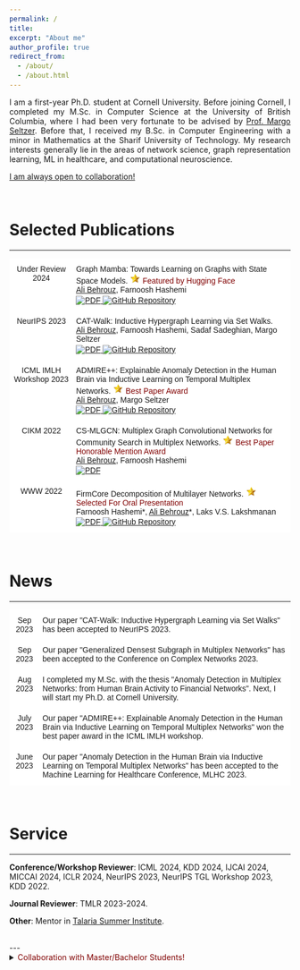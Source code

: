 ```yaml
---
permalink: /
title: 
excerpt: "About me"
author_profile: true
redirect_from: 
  - /about/
  - /about.html
---
```


<p align="justify">
I am a first-year Ph.D. student at Cornell University. Before joining Cornell, I completed my M.Sc. in Computer Science at the University of British Columbia, where I had been very fortunate to be advised by <a href="https://www.seltzer.com/margo/">Prof. Margo Seltzer</a>. Before that, I received my B.Sc. in Computer Engineering with a minor in Mathematics at the Sharif University of Technology. My research interests generally lie in the areas of network science, graph representation learning, ML in healthcare, and computational neuroscience. 
</p>
  
<u>I am always open to collaboration!</u>

<br>
  
  
# Selected Publications

---
<style type="text/css">
  .tg  {border-collapse:collapse;border-spacing:0;}
  .tg td{border-color:black;border-style:solid;border-width:1px;font-family:Arial, sans-serif;font-size:14px; overflow:hidden;padding:10px 5px;word-break:normal;}
  .tg th{border-color:black;border-style:solid;border-width:1px;font-family:Arial, sans-serif;font-size:14px; font-weight:normal;overflow:hidden;padding:10px 5px;word-break:normal;}
  .tg .tg-oe15{background-color:#ffffff;border-color:#ffffff;text-align:left;vertical-align:top}
  .tg .tg-wk8r{background-color:#ffffff;border-color:#ffffff;text-align:center;vertical-align:top}
</style>

<table class="tg">
  <thead>
    <tr>
      <th class="tg-wk8r">Under Review 2024</th>
      <th class="tg-oe15">Graph Mamba: Towards Learning on Graphs with State Space Models. <img src="star.png" alt="PDF" style="width: auto; height: 18px;"/> <span style="color:#800000;">Featured by Hugging Face</span>  <br><u>Ali Behrouz</u>, Farnoosh Hashemi 
        <span style="display: block; margin-bottom: -13px;"></span> <br> 
        <a href="https://arxiv.org/pdf/2402.08678.pdf">
          <img src="https://img.shields.io/badge/PDF-80000f" alt="PDF" style="width: auto; height: 20px;"/>
        </a>
        <a href="https://github.com/GraphMamba/GMN">
          <img src="https://img.shields.io/badge/GitHub-004f80" alt="GitHub Repository" style="width: auto; height: 20px;"/>
        </a>
      </th>
    </tr>
  </thead>
  <tbody>
    <tr>
      <th class="tg-wk8r">NeurIPS 2023</th>
      <th class="tg-oe15">CAT-Walk: Inductive Hypergraph Learning via Set Walks.  <br><u>Ali Behrouz</u>, Farnoosh Hashemi, Sadaf Sadeghian, Margo Seltzer 
        <span style="display: block; margin-bottom: -13px;"></span> <br> 
        <a href="https://arxiv.org/pdf/2306.11147.pdf">
          <img src="https://img.shields.io/badge/PDF-80000f" alt="PDF" style="width: auto; height: 20px;"/>
        </a>
        <a href="https://github.com/ubc-systopia/CATWalk">
          <img src="https://img.shields.io/badge/GitHub-004f80" alt="GitHub Repository" style="width: auto; height: 20px;"/>
        </a>
      </th>
    </tr>
    <tr>
      <td class="tg-wk8r">ICML IMLH Workshop 2023</td>
      <td class="tg-oe15">ADMIRE++: Explainable Anomaly Detection in the Human Brain via Inductive Learning on Temporal Multiplex Networks. <img src="star.png" alt="PDF" style="width: auto; height: 18px;"/> <span style="color:#800000;">Best Paper Award</span> <br><u>Ali Behrouz</u>, Margo Seltzer <span style="display: block; margin-bottom: -14px;"></span>
        <br> 
        <a href="https://openreview.net/pdf?id=t4H8acYudJ">
          <img src="https://img.shields.io/badge/PDF-80000f" alt="PDF" style="width: auto; height: 20px;"/>
        </a>
        <a href="https://github.com/ubc-systopia/ADMIRE">
          <img src="https://img.shields.io/badge/GitHub-004f80" alt="GitHub Repository" style="width: auto; height: 20px;"/>
        </a>
      </td>
    </tr>
    <tr>
      <td class="tg-wk8r">CIKM 2022</td>
      <td class="tg-oe15">CS-MLGCN: Multiplex Graph Convolutional Networks for Community Search in Multiplex Networks. <img src="star.png" alt="PDF" style="width: auto; height: 18px;"/> <span style="color:#800000;">Best Paper Honorable Mention Award</span> <br><u>Ali Behrouz</u>, Farnoosh Hashemi <span style="display: block; margin-bottom: -14px;"></span>
        <br> 
        <a href="https://arxiv.org/pdf/2210.08811.pdf">
          <img src="https://img.shields.io/badge/PDF-80000f" alt="PDF" style="width: auto; height: 20px;"/>
        </a>
      </td>
    </tr>
    <tr>
      <td class="tg-wk8r">WWW 2022</td>
      <td class="tg-oe15">FirmCore Decomposition of Multilayer Networks. <img src="star.png" alt="PDF" style="width: auto; height: 18px;"/> <span style="color:#800000;">Selected For Oral Presentation</span> <br> Farnoosh Hashemi*, <u>Ali Behrouz</u>*, Laks V.S. Lakshmanan  <span style="display: block; margin-bottom: -14px;"></span>
        <br> 
        <a href="https://arxiv.org/pdf/2208.11200.pdf">
          <img src="https://img.shields.io/badge/PDF-80000f" alt="PDF" style="width: auto; height: 20px;"/>
        </a>
        <a href="https://github.com/joint-em/FirmCore">
          <img src="https://img.shields.io/badge/GitHub-004f80" alt="GitHub Repository" style="width: auto; height: 20px;"/>
        </a> 
      </td>
    </tr>
  </tbody>
</table>




<br>
  


# News
---

<table class="tg">
<thead>
  <tr>
    <th class="tg-wk8r">Sep 2023</th>
    <th class="tg-oe15">Our paper "CAT-Walk: Inductive Hypergraph Learning via Set Walks" has been accepted to NeurIPS 2023.</th>
  </tr>
  <tr>
    <th class="tg-wk8r">Sep 2023</th>
    <th class="tg-oe15">Our paper "Generalized Densest Subgraph in Multiplex Networks" has been accepted to the Conference on Complex Networks 2023.</th>
  </tr>
  <tr>
    <th class="tg-wk8r">Aug 2023</th>
    <th class="tg-oe15">I completed my M.Sc. with the thesis "Anomaly Detection in Multiplex Networks: from Human Brain Activity to Financial Networks". Next, I will start my Ph.D. at Cornell University. </th>
  </tr>
  <tr>
    <th class="tg-wk8r">July 2023</th>
    <th class="tg-oe15">Our paper "ADMIRE++: Explainable Anomaly Detection in the Human Brain via Inductive Learning on Temporal Multiplex Networks" won the best paper award in the ICML IMLH workshop.</th>
  </tr>
  <tr>
    <th class="tg-wk8r">June 2023</th>
    <th class="tg-oe15">Our paper "Anomaly Detection in the Human Brain via Inductive Learning on Temporal Multiplex Networks" has been accepted to the Machine Learning for Healthcare Conference, MLHC 2023.</th>
  </tr>
</thead>
<tbody>
  <!-- Add all other rows here using <td> within <tbody> -->
</tbody>
</table>






  
<br>
  

# Service
---
**Conference/Workshop Reviewer**: ICML 2024, KDD 2024, IJCAI 2024, MICCAI 2024, ICLR 2024, NeurIPS 2023, NeurIPS TGL Workshop 2023, KDD 2022.
  
**Journal Reviewer**: TMLR 2023-2024.
  
**Other**: Mentor in <a href="https://talariasummerinstitute.org/about-talaria">Talaria Summer Institute</a>.


<br>
---
    
<details>
  <summary> <span style="color:#800000;">Collaboration with Master/Bachelor Students!</span> </summary>
  I would be happy to collaborate with Master/Bachelor students who would like to work on graph learning, ML in healthcare, and/or network science. I also have some projects in these areas that we can discuss.
</details>





